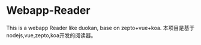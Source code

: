 # Webapp-Reader
This is a webapp Reader like duokan, base on zepto+vue+koa.
本项目是基于nodejs,vue,zepto,koa开发的阅读器。
